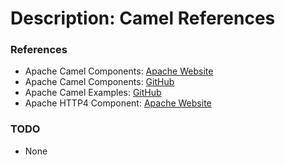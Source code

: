 # Description: Camel References

### References
* Apache Camel Components: [Apache Website](http://camel.apache.org/components.html)
* Apache Camel Components: [GitHub](https://github.com/apache/camel/blob/master/components/readme.adoc)
* Apache Camel Examples: [GitHub](https://github.com/apache/camel/tree/master/examples)
* Apache HTTP4 Component: [Apache Website](http://camel.apache.org/http4.html)

### TODO
* None
